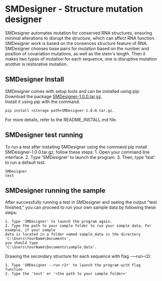 # SMDesigner - Structure mutation designer
SMDesigner automates mutation for conserved RNA structures, ensuring minimal 
alterations to disrupt the structure, which can affect RNA function. SMDesigner 
work is based on the consences structure feature of RNA. SMDesigner chooses 
base pairs for mutation based on the number and position of covariation mutations, 
as well as the stem's length. Then it makes two types of mutation for each 
sequence, one is disruptive mutation another is restorative mutation.
## SMDesigner Install
SMDesigner comes with setup tools and can be installed using pip:
Download the package [SMDesigner-1.0.0.tar.gz](https://github.com/lilihou/SMDesigner_0.1/tree/main/dist).        
Install it using pip with the command: 

    pip install <storage path>SMDesigner-1.0.0.tar.gz. 
For more details, refer to the README_INSTALL.md file.
## SMDesigner test running
To run a test after installing SMDesigner using the command pip install SMDesigner-1.0.0.tar.gz, 
follow these steps:
    1. Open your command line interface.
    2. Type 'SMDesigner' to launch the program.
    3. Then, type 'test' to run a default test.
    
    SMDesigner
    test
## SMDesigner running the sample
After successfully running a test in SMDesigner and seeing the output "test finished," 
you can proceed to run your own sample data by following these steps:

    1. Type 'SMDesigner' to launch the program again.
    2. Type the path to your sample folder to run your sample data. For example, if your sample
    data is located in a folder named sample_data in the directory 
    'C:\Users\YourName\Documents', 
    you should type 
    'C:\Users\YourName\Documents\sample_data'.
    
Drawing the secondary structure for each sequence with flag --–run-r2r.

    1. Type 'SMDesigner --run-r2r' to launch the program with flag function
    2. Type the 'test' or '<the path to your sample folder>'


    
    
